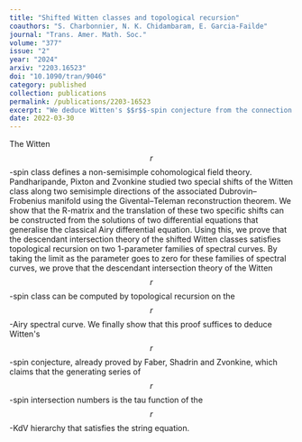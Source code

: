 ```yaml
---
title: "Shifted Witten classes and topological recursion"
coauthors: "S. Charbonnier, N. K. Chidambaram, E. Garcia-Failde"
journal: "Trans. Amer. Math. Soc."
volume: "377"
issue: "2"
year: "2024"
arxiv: "2203.16523"
doi: "10.1090/tran/9046"
category: published
collection: publications
permalink: /publications/2203-16523
excerpt: "We deduce Witten's $$r$$-spin conjecture from the connection between Givental's formalism and topological recursion."
date: 2022-03-30
---
```


The Witten $$r$$-spin class defines a non-semisimple cohomological field theory. Pandharipande, Pixton and Zvonkine studied two special shifts of the Witten class along two semisimple directions of the associated Dubrovin–Frobenius manifold using the Givental–Teleman reconstruction theorem. We show that the R-matrix and the translation of these two specific shifts can be constructed from the solutions of two differential equations that generalise the classical Airy differential equation. Using this, we prove that the descendant intersection theory of the shifted Witten classes satisfies topological recursion on two 1-parameter families of spectral curves. By taking the limit as the parameter goes to zero for these families of spectral curves, we prove that the descendant intersection theory of the Witten $$r$$-spin class can be computed by topological recursion on the $$r$$-Airy spectral curve. We finally show that this proof suffices to deduce Witten's $$r$$-spin conjecture, already proved by Faber, Shadrin and Zvonkine, which claims that the generating series of $$r$$-spin intersection numbers is the tau function of the $$r$$-KdV hierarchy that satisfies the string equation.